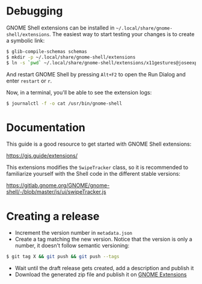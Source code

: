# Debugging

GNOME Shell extensions can be installed in `~/.local/share/gnome-shell/extensions`. The easiest way
to start testing your changes is to create a symbolic link:

```bash
$ glib-compile-schemas schemas
$ mkdir -p ~/.local/share/gnome-shell/extensions
$ ln -s `pwd` ~/.local/share/gnome-shell/extensions/x11gestures@joseexposito.github.io
```

And restart GNOME Shell by pressing `Alt+F2` to open the Run Dialog and enter `restart` or `r`.

Now, in a terminal, you'll be able to see the extension logs:

```bash
$ journalctl -f -o cat /usr/bin/gnome-shell
```

# Documentation

This guide is a good resource to get started with GNOME Shell extensions:

https://gjs.guide/extensions/

This extensions modifies the `SwipeTracker` class, so it is recommended to familiarize yourself with
the Shell code in the different stable versions:

https://gitlab.gnome.org/GNOME/gnome-shell/-/blob/master/js/ui/swipeTracker.js

# Creating a release

- Increment the version number in `metadata.json`
- Create a tag matching the new version. Notice that the version is only a number, it doesn't follow semantic versioning:
```bash
$ git tag X && git push && git push --tags
```
- Wait until the draft release gets created, add a description and publish it
- Download the generated zip file and publish it on [GNOME Extensions](https://extensions.gnome.org/upload/)
